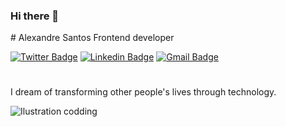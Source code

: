 ### Hi there 👋
<p float="left">
# Alexandre Santos
Frontend developer

[![Twitter Badge](https://img.shields.io/badge/-@alexandresantos-6633cc?style=flat-square&labelColor=6633cc&logo=twitter&logoColor=white&link=https://twitter.com/_alexandre_me)](https://twitter.com/_alexandre_me) 
[![Linkedin Badge](https://img.shields.io/badge/-Alexandre%20Souza-6633cc?style=flat-square&logo=Linkedin&logoColor=white&link=https://www.linkedin.com/in/alexandre-souza-273986191/)](https://www.linkedin.com/in/alexandre-souza-273986191/) 
[![Gmail Badge](https://img.shields.io/badge/-alexandreifto2@gmail.com-6633cc?style=flat-square&logo=Gmail&logoColor=white&link=mailto:alexandreifto2@gmail.com)](mailto:alexandreifto2@gmail.com)
#
 I dream of transforming other people's lives through technology.
 </p>
 <p float="right">
 <img src="./imgage.png" alt="Ilustration codding"/>
 <p/>


